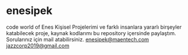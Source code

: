 # enesipek
code world of Enes
Kişisel Projelerimi ve farklı insanlara yararlı birşeyler katabilecek proje, kaynak kodlarımı bu repository içersinde paylaştım.
Sorularınız için mail atabilirsiniz.
enesipek@maentech.com
jazzcorp2019@gmail.com
